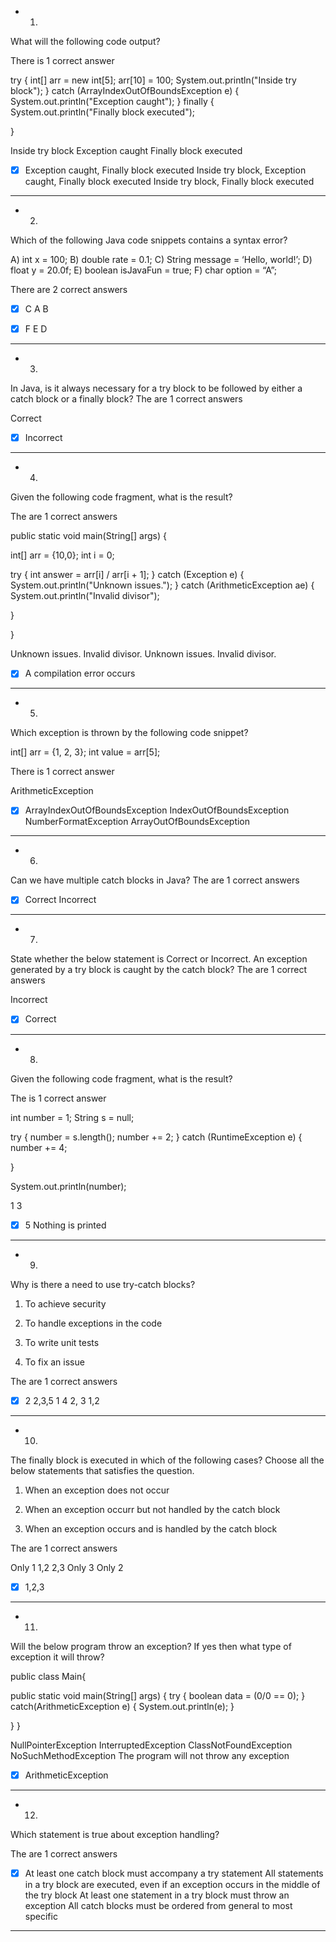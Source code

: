 - 1. 


What will the following code output?

There is 1 correct answer



try {
int[] arr = new int[5];
arr[10] = 100;
System.out.println("Inside try block");
} catch (ArrayIndexOutOfBoundsException e) {
System.out.println("Exception caught");
} finally {
System.out.println("Finally block executed");

}


Inside try block
Exception caught
Finally block executed
- [x]  Exception caught, Finally block executed
Inside try block, Exception caught, Finally block executed
Inside try block, Finally block executed


_____________________________________________________________________________________
- 2. 


Which of the following Java code snippets contains a syntax error?

A) int x = 100;
B) double rate = 0.1;
C) String message = ‘Hello, world!’;
D) float y = 20.0f;
E) boolean isJavaFun = true;
F) char option = “A”;

There are 2 correct answers

- [x] C
A
B
- [x] F
E
D




_____________________________________________________________________________________


- 3. 


In Java, is it always necessary for a try block to be followed by either a catch block or a finally block?
The are 1 correct answers

Correct
- [x] Incorrect



_____________________________________________________________________________________


- 4. 

Given the following code fragment, what is the result?

The are 1 correct answers


public static void main(String[] args) {

int[] arr = {10,0};
int i = 0;

try {
int answer = arr[i] / arr[i + 1];
} catch (Exception e) {
System.out.println("Unknown issues.");
} catch (ArithmeticException ae) {
System.out.println("Invalid divisor");

}

}

Unknown issues.
Invalid divisor.
Unknown issues.
Invalid divisor.
- [x]  A compilation error occurs


_____________________________________________________________________________________

- 5. 

Which exception is thrown by the following code snippet?

int[] arr = {1, 2, 3};
int value = arr[5];

There is 1 correct answer

ArithmeticException
- [x]  ArrayIndexOutOfBoundsException
IndexOutOfBoundsException
NumberFormatException
ArrayOutOfBoundsException





_____________________________________________________________________________________

- 6. 
Can we have multiple catch blocks in Java?
The are 1 correct answers

- [x]  Correct
Incorrect


_____________________________________________________________________________________


- 7. 

State whether the below statement is Correct or Incorrect. An exception generated by a try block is caught by the catch block?
The are 1 correct answers

Incorrect
- [x] Correct


_____________________________________________________________________________________


- 8. 

Given the following code fragment, what is the result?

The is 1 correct answer

int number = 1;
String s = null;

try {
number = s.length();
number += 2;
} catch (RuntimeException e) {
number += 4;

}

System.out.println(number);

1
3
- [x]  5
Nothing is printed
_____________________________________________________________________________________


- 9. 

Why is there a need to use try-catch blocks?
1. To achieve security

2. To handle exceptions in the code

3. To write unit tests

4. To fix an issue

The are 1 correct answers

- [x]  2
2,3,5
1
4
2, 3
1,2






_____________________________________________________________________________________



- 10. 

The finally block is executed in which of the following cases? Choose all the below statements that satisfies the question.
1. When an exception does not occur

2. When an exception occurr but not handled by the catch block

3. When an exception occurs and is handled by the catch block

The are 1 correct answers

Only 1
1,2
2,3
Only 3
Only 2
- [x]  1,2,3




_____________________________________________________________________________________



- 11. 
Will the below program throw an exception? If yes then what type of exception it will throw?







public class Main{

public static void main(String[] args) {
try
{
    boolean data = (0/0 == 0);
}
catch(ArithmeticException e)
{
    System.out.println(e);
}

}
}

NullPointerException
InterruptedException
ClassNotFoundException
NoSuchMethodException
The program will not throw any exception
- [x]  ArithmeticException




_____________________________________________________________________________________



- 12. 


Which statement is true about exception handling?

The are 1 correct answers

- [x] At least one catch block must accompany a try statement
All statements in a try block are executed, even if an exception occurs in the middle of the try block
At least one statement in a try block must throw an exception
All catch blocks must be ordered from general to most specific





_____________________________________________________________________________________


